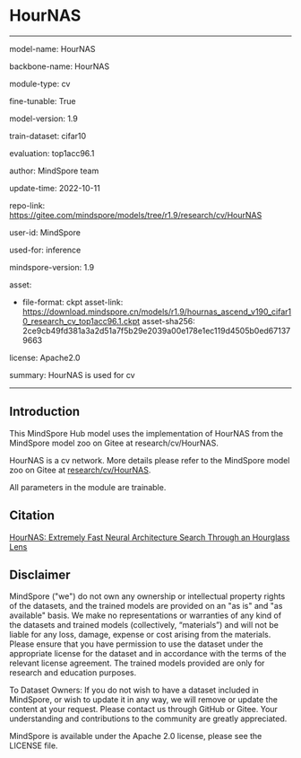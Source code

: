 # HourNAS

---

model-name: HourNAS

backbone-name: HourNAS

module-type: cv

fine-tunable: True

model-version: 1.9

train-dataset: cifar10

evaluation: top1acc96.1

author: MindSpore team

update-time: 2022-10-11

repo-link: <https://gitee.com/mindspore/models/tree/r1.9/research/cv/HourNAS>

user-id: MindSpore

used-for: inference

mindspore-version: 1.9

asset:

-
    file-format: ckpt
    asset-link: <https://download.mindspore.cn/models/r1.9/hournas_ascend_v190_cifar10_research_cv_top1acc96.1.ckpt>
    asset-sha256: 2ce9cb49fd381a3a2d51a7f5b29e2039a00e178e1ec119d4505b0ed671379663

license: Apache2.0

summary: HourNAS is used for cv

---

## Introduction

This MindSpore Hub model uses the implementation of HourNAS from the MindSpore model zoo on Gitee at research/cv/HourNAS.

HourNAS is a cv network. More details please refer to the MindSpore model zoo on Gitee at [research/cv/HourNAS](https://gitee.com/mindspore/models/blob/r1.9/research/cv/HourNAS/README.md).

All parameters in the module are trainable.

## Citation

[HourNAS: Extremely Fast Neural Architecture Search Through an Hourglass Lens](https://arxiv.org/pdf/2005.14446.pdf)

## Disclaimer

MindSpore ("we") do not own any ownership or intellectual property rights of the datasets, and the trained models are provided on an "as is" and "as available" basis. We make no representations or warranties of any kind of the datasets and trained models (collectively, “materials”) and will not be liable for any loss, damage, expense or cost arising from the materials. Please ensure that you have permission to use the dataset under the appropriate license for the dataset and in accordance with the terms of the relevant license agreement. The trained models provided are only for research and education purposes.

To Dataset Owners: If you do not wish to have a dataset included in MindSpore, or wish to update it in any way, we will remove or update the content at your request. Please contact us through GitHub or Gitee. Your understanding and contributions to the community are greatly appreciated.

MindSpore is available under the Apache 2.0 license, please see the LICENSE file.
